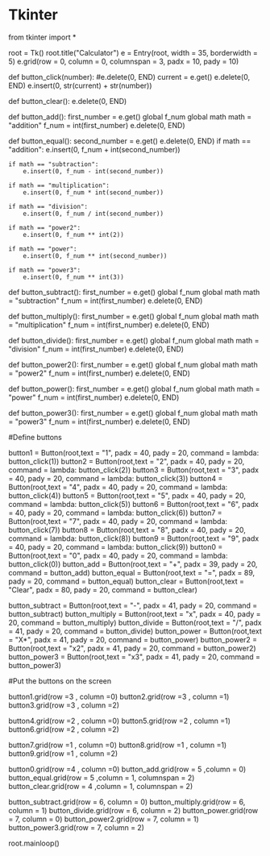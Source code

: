 # Tkinter
from tkinter import *

root = Tk()
root.title("Calculator")
e = Entry(root, width = 35, borderwidth = 5)
e.grid(row = 0, column = 0, columnspan = 3, padx = 10, pady = 10)

def button_click(number):
    #e.delete(0, END)
    current = e.get()
    e.delete(0, END)
    e.insert(0, str(current) + str(number))

def button_clear():
    e.delete(0, END)

def button_add():
    first_number = e.get()
    global f_num
    global math
    math = "addition"
    f_num = int(first_number)
    e.delete(0, END)

def button_equal():
    second_number = e.get()
    e.delete(0, END)
    if math == "addition":
        e.insert(0, f_num + int(second_number))

    if math == "subtraction":
        e.insert(0, f_num - int(second_number))

    if math == "multiplication":
        e.insert(0, f_num * int(second_number))

    if math == "division":
        e.insert(0, f_num / int(second_number))

    if math == "power2":
        e.insert(0, f_num ** int(2))

    if math == "power":
        e.insert(0, f_num ** int(second_number))

    if math == "power3":
        e.insert(0, f_num ** int(3))

def button_subtract():
    first_number = e.get()
    global f_num
    global math
    math = "subtraction"
    f_num = int(first_number)
    e.delete(0, END)

def button_multiply():
    first_number = e.get()
    global f_num
    global math
    math = "multiplication"
    f_num = int(first_number)
    e.delete(0, END)

def button_divide():
    first_number = e.get()
    global f_num
    global math
    math = "division"
    f_num = int(first_number)
    e.delete(0, END)

def button_power2():
    first_number = e.get()
    global f_num
    global math
    math = "power2"
    f_num = int(first_number)
    e.delete(0, END)

def button_power():
    first_number = e.get()
    global f_num
    global math
    math = "power"
    f_num = int(first_number)
    e.delete(0, END)

def button_power3():
    first_number = e.get()
    global f_num
    global math
    math = "power3"
    f_num = int(first_number)
    e.delete(0, END)


#Define buttons

button1 = Button(root,text = "1", padx = 40, pady = 20, command = lambda: button_click(1))
button2 = Button(root,text = "2", padx = 40, pady = 20, command = lambda: button_click(2))
button3 = Button(root,text = "3", padx = 40, pady = 20, command = lambda: button_click(3))
button4 = Button(root,text = "4", padx = 40, pady = 20, command = lambda: button_click(4))
button5 = Button(root,text = "5", padx = 40, pady = 20, command = lambda: button_click(5))
button6 = Button(root,text = "6", padx = 40, pady = 20, command = lambda: button_click(6))
button7 = Button(root,text = "7", padx = 40, pady = 20, command = lambda: button_click(7))
button8 = Button(root,text = "8", padx = 40, pady = 20, command = lambda: button_click(8))
button9 = Button(root,text = "9", padx = 40, pady = 20, command = lambda: button_click(9))
button0 = Button(root,text = "0", padx = 40, pady = 20, command = lambda: button_click(0))
button_add = Button(root,text = "+", padx = 39, pady = 20, command = button_add)
button_equal = Button(root,text = "=", padx = 89, pady = 20, command = button_equal)
button_clear = Button(root,text = "Clear", padx = 80, pady = 20, command = button_clear)

button_subtract = Button(root,text = "-", padx = 41, pady = 20, command = button_subtract)
button_multiply = Button(root,text = "x", padx = 40, pady = 20, command = button_multiply)
button_divide = Button(root,text = "/", padx = 41, pady = 20, command = button_divide)
button_power = Button(root,text = "X*", padx = 41, pady = 20, command = button_power)
button_power2 = Button(root,text = "x2", padx = 41, pady = 20, command = button_power2)
button_power3 = Button(root,text = "x3", padx = 41, pady = 20, command = button_power3)

#Put the buttons on the screen

button1.grid(row =3 , column =0)
button2.grid(row =3 , column =1)
button3.grid(row =3 , column =2)

button4.grid(row =2 , column =0)
button5.grid(row =2 , column =1)
button6.grid(row =2 , column =2)

button7.grid(row =1 , column =0)
button8.grid(row =1 , column =1)
button9.grid(row =1 , column =2)

button0.grid(row =4 , column =0)
button_add.grid(row = 5 ,column = 0)
button_equal.grid(row = 5  ,column = 1, columnspan = 2)
button_clear.grid(row = 4 ,column = 1, columnspan = 2)

button_subtract.grid(row = 6, column = 0)
button_multiply.grid(row = 6, column = 1)
button_divide.grid(row = 6, column = 2)
button_power.grid(row = 7, column = 0)
button_power2.grid(row = 7, column = 1)
button_power3.grid(row = 7, column = 2)

root.mainloop()
